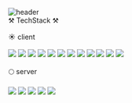 ![header](https://capsule-render.vercel.app/api?render&animation=fadeIn&type=waving&color=0:ffffff,100:230C67&height=300&section=header&text=jingeon27&fontSize=90&fontColor=230C67)
<br/>
⚒️ TechStack ⚒️ 
<br/>
<br/>
☀️ client
<br/>
<br/>
<a href='#'><img src="https://img.shields.io/badge/React-32B2BA?style=flat-square&logo=React&logoColor=white"/></a>
<a href='#'><img src="https://img.shields.io/badge/Axios-76438A?style=flat-square&logo=Axios&logoColor=white"/></a>
<a href='#'><img src="https://img.shields.io/badge/Next.js-000000?style=flat-square&logo=Next.js&logoColor=white"/></a>
<a href='#'><img src="https://img.shields.io/badge/Redux-7F42C3?style=flat-square&logo=Redux&logoColor=white"/></a>
<a href='#'><img src="https://img.shields.io/badge/React Query-FF4154?style=flat-square&logo=React Query&logoColor=white"/></a>
<a href='#'><img src="https://img.shields.io/badge/CSS3-1572B6?style=flat-square&logo=CSS3&logoColor=white"/></a>
<a href='#'><img src="https://img.shields.io/badge/HTML5-E44F26?style=flat-square&logo=HTML5&logoColor=white"/></a>
<a href='#'><img src="https://img.shields.io/badge/Storybook-FF4785?style=flat-square&logo=Storybook&logoColor=white"/></a>
<a href='#'><img src="https://img.shields.io/badge/TypeScript-2D79C7?style=flat-square&logo=TypeScript&logoColor=white"/></a>
<a href='#'><img src="https://img.shields.io/badge/JavaScript-F7E018?style=flat-square&logo=JavaScript&logoColor=white"/></a>
<a href='#'><img src="https://img.shields.io/badge/Preact-673AB8?style=flat-square&logo=Preact&logoColor=white"/></a>
<a href='#'><img src="https://img.shields.io/badge/recoil-000000?style=flat-square&logo=React&logoColor=white"/></a>
<br/>
<br/>
🌕 server
<br/>
<br/>
<a href='#'><img src="https://img.shields.io/badge/Node.js-87C643?style=flat-square&logo=Node.js&logoColor=white"/></a>
<a href='#'><img src="https://img.shields.io/badge/Express-000000?style=flat-square&logo=Express&logoColor=white"/></a>
<a href='#'><img src="https://img.shields.io/badge/Next.js-000000?style=flat-square&logo=Next.js&logoColor=white"/></a>
<a href='#'><img src="https://img.shields.io/badge/MySQL-4479A1?style=flat-square&logo=MySQL&logoColor=white"/></a>
<a href='#'><img src="https://img.shields.io/badge/MongoDB-108B4B?style=flat-square&logo=MongoDB&logoColor=white"/></a>
<br/>
<br/>
<!--
**jingeon27/jingeon27** is a ✨ _special_ ✨ repository because its `README.md` (this file) appears on your GitHub profile.

Here are some ideas to get you started:

- 🔭 I’m currently working on ...
- 🌱 I’m currently learning ...
- 👯 I’m looking to collaborate on ...
- 🤔 I’m looking for help with ...
- 💬 Ask me about ...
- 📫 How to reach me: ...
- 😄 Pronouns: ...
- ⚡ Fun fact: ...
-->
